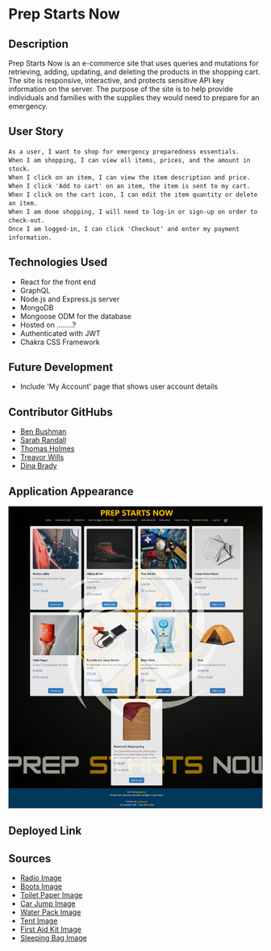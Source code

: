 # Prep Starts Now

## Description
Prep Starts Now is an e-commerce site that uses queries and mutations for retrieving, adding, updating, and deleting the products in the shopping cart. The site is responsive, interactive, and protects sensitive API key information on the server. The purpose of the site is to help provide individuals and families with the supplies they would need to prepare for an emergency. 

## User Story

`As a user, I want to shop for emergency preparedness essentials.`<br />
`When I am shopping, I can view all items, prices, and the amount in stock.`<br />
`When I click on an item, I can view the item description and price.`<br />
`When I click 'Add to cart' on an item, the item is sent to my cart.`<br />
`When I click on the cart icon, I can edit the item quantity or delete an item.`<br />
`When I am done shopping, I will need to log-in or sign-up on order to check-out.`<br />
`Once I am logged-in, I can click 'Checkout' and enter my payment information.`<br />

## Technologies Used

* React for the front end
* GraphQL
* Node.js and Express.js server
* MongoDB
* Mongoose ODM for the database
* Hosted on ........?
* Authenticated with JWT
* Chakra CSS Framework

## Future Development
* Include 'My Account' page that shows user account details

## Contributor GitHubs

* [Ben Bushman](https://github.com/benbushman98)
* [Sarah Randall](https://github.com/srandall1213)
* [Thomas Holmes](https://github.com/ThomasHolmes00)
* [Treavor Wills](https://github.com/treavorwills)
* [Dina Brady](https://github.com/DinaLo44)

## Application Appearance
![PrepStartsNow](./client/public/images/screenshot.jpg)

## Deployed Link

## Sources

* [Radio Image](https://www.pexels.com/photo/close-up-shot-of-walkie-talkies-5733665/)
* [Boots Image](https://www.pexels.com/photo/male-boot-for-wearing-in-winter-or-traveling-4314204/)
* [Toilet Paper Image](https://www.pexels.com/photo/person-holding-red-toilet-paper-3964141/)
* [Car Jump Image](https://www.dreamstime.com/portable-car-jump-start-portable-car-jump-start-isolated-white-background-image140925724)
* [Water Pack Image](https://tetonsports.com/products/2-liter-hydration-bladder-1)
* [Tent Image](https://tetonsports.com/products/mountain-ultra-4-person-tent)
* [First Aid Kit Image](https://www.pexels.com/photo/first-aid-and-surival-kits-5125690/)
* [Sleeping Bag Image](https://tetonsports.com/products/canvas-20-f-mammoth-double-sleeping-bag)

